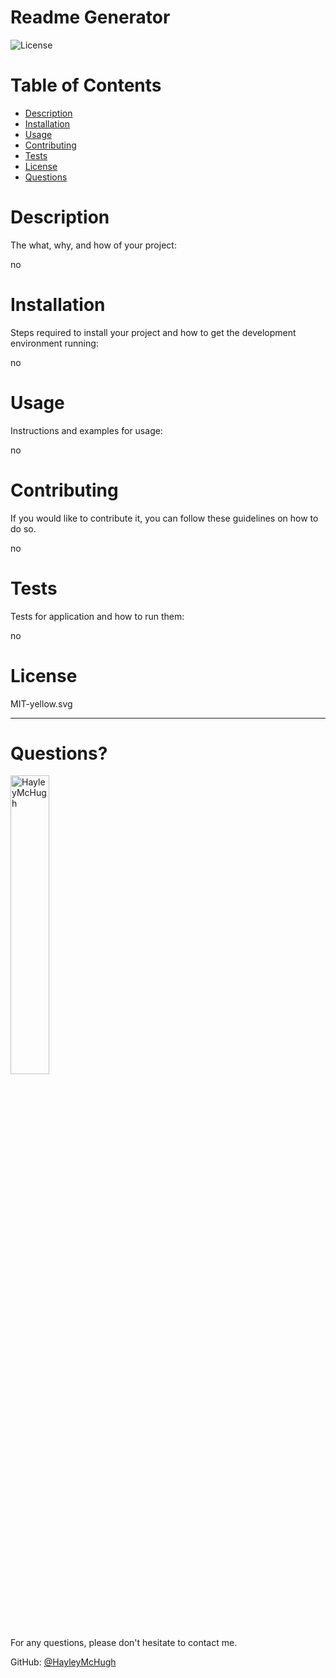 # Readme Generator

![License](https://img.shields.io/badge/License-MIT-yellow.svg)
    
# Table of Contents
* [Description](#description)
* [Installation](#installation) 
* [Usage](#usage) 
* [Contributing](#contribution) 
* [Tests](#tests)
* [License](#licenses)
* [Questions](#questions)


# Description 

The what, why, and how of your project:

no


# Installation 

Steps required to install your project and how to get the development environment running:

no

    
# Usage 

Instructions and examples for usage:

no
    
   
# Contributing 

If you would like to contribute it, you can follow these guidelines on how to do so.

no

   
# Tests

Tests for application and how to run them:

no
    
   
# License

MIT-yellow.svg
    
---

# Questions?

<img src="https://avatars.githubusercontent.com/u/89363296?v=4" alt="HayleyMcHugh" width="35%" />

For any questions, please don't hesitate to contact me. 

GitHub: [@HayleyMcHugh](https://api.github.com/users/HayleyMcHugh)